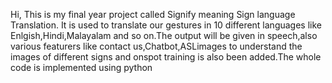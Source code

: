 Hi,
This is my final year project called Signify meaning Sign language Translation. It is used to translate our gestures in 10 different languages like Enlgish,Hindi,Malayalam and so on.The output will be given in speech,also various featurers like contact us,Chatbot,ASLimages to understand the images of different signs and onspot training is also been added.The whole code is implemented using python

